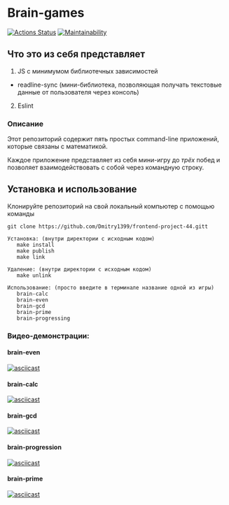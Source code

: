 # Brain-games
[![Actions Status](https://github.com/Dmitry1399/frontend-project-44/actions/workflows/hexlet-check.yml/badge.svg)](https://github.com/Dmitry1399/frontend-project-44/actions)
[![Maintainability](https://api.codeclimate.com/v1/badges/633ea65b7dbb0b0df822/maintainability)](https://codeclimate.com/github/Dmitry1399/frontend-project-44/maintainability)

## Что это из себя представляет
1. JS с минимумом библиотечных зависимостей
  + readline-sync (мини-библиотека, позволяющая получать текстовые данные от пользователя через консоль)
2. Eslint
### Описание
Этот репозиторий содержит пять простых command-line приложений, которые связаны с математикой. 

Каждое приложение представляет из себя мини-игру до *трёх* побед и позволяет взаимодействовать с собой через командную строку.

## Установка и использование
Клонируйте репозиторий на свой локальный компьютер с помощью команды 

`git clone https://github.com/Dmitry1399/frontend-project-44.gitt`

```bush
Установка: (внутри директории с исходным кодом)
   make install
   make publish
   make link

Удаление: (внутри директории с исходным кодом)
   make unlink

Использование: (просто введите в терминале название одной из игры)
   brain-calc
   brain-even
   brain-gcd
   brain-prime
   brain-progressing
   ```

### Видео-демонстрации:
#### brain-even
[![asciicast](https://asciinema.org/a/8MCCx8HSR3gYvnDjzd4IMK6eQ.svg)](https://asciinema.org/a/8MCCx8HSR3gYvnDjzd4IMK6eQ)

#### brain-calc
[![asciicast](https://asciinema.org/a/uR3FRgVTbWCVakcYp6Nhwfj1e.svg)](https://asciinema.org/a/uR3FRgVTbWCVakcYp6Nhwfj1e)

#### brain-gcd
[![asciicast](https://asciinema.org/a/4y2B3kRpg5lOmCGWlaXWWR2BQ.svg)](https://asciinema.org/a/4y2B3kRpg5lOmCGWlaXWWR2BQ)

#### brain-progression
[![asciicast](https://asciinema.org/a/tPerElIbSgc7IHrqwdVLh8yRZ.svg)](https://asciinema.org/a/tPerElIbSgc7IHrqwdVLh8yRZ)

#### brain-prime
[![asciicast](https://asciinema.org/a/z8dew0u0kvPOFWYanaETDfaIp.svg)](https://asciinema.org/a/z8dew0u0kvPOFWYanaETDfaIp)
